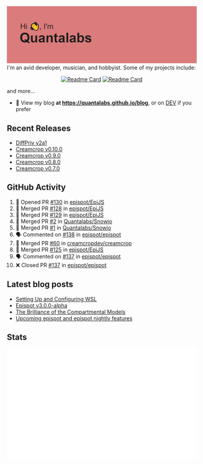 <img src="header.png">
I'm an avid developer, musician, and hobbyist. Some of my projects include:
<p align='center'><a href="https://github.com/Quantalabs/EpiJS"><img src="https://github-readme-stats.vercel.app/api/pin/?username=epispot&amp;repo=EpiJS" alt="Readme Card"></a>
<a href="https://github.com/Quantalabs/NCOVDashboard"><img src="https://github-readme-stats.vercel.app/api/pin/?username=Quantalabs&amp;repo=NCOVDashboard" alt="Readme Card"></a></p>


and more...

- 📜 View my blog **at https://quantalabs.github.io/blog**, or on [DEV](https://dev.to/Quantalabs) if you prefer

## Recent Releases
- [DiffPriv v2a1](https://github.com/Quantalabs/DiffPriv/releases/tag/v2.0.0-alpha1)
- [Creamcrop v0.10.0](https://github.com/creamcropdev/creamcrop/releases/tag/v0.10.0)
- [Creamcrop v0.9.0](https://github.com/creamcropdev/creamcrop/releases/tag/v0.9.0)
- [Creamcrop v0.8.0](https://github.com/creamcropdev/creamcrop/releases/tag/v0.8.0)
- [Creamcrop v0.7.0](https://github.com/creamcropdev/creamcrop/releases/tag/v0.7.0)

## GitHub Activity
<!--START_SECTION:activity-->
1. 💪 Opened PR [#130](https://github.com/epispot/EpiJS/pull/130) in [epispot/EpiJS](https://github.com/epispot/EpiJS)
2. 🎉 Merged PR [#128](https://github.com/epispot/EpiJS/pull/128) in [epispot/EpiJS](https://github.com/epispot/EpiJS)
3. 🎉 Merged PR [#129](https://github.com/epispot/EpiJS/pull/129) in [epispot/EpiJS](https://github.com/epispot/EpiJS)
4. 🎉 Merged PR [#2](https://github.com/Quantalabs/Snowio/pull/2) in [Quantalabs/Snowio](https://github.com/Quantalabs/Snowio)
5. 🎉 Merged PR [#1](https://github.com/Quantalabs/Snowio/pull/1) in [Quantalabs/Snowio](https://github.com/Quantalabs/Snowio)
6. 🗣 Commented on [#138](https://github.com/epispot/epispot/issues/138) in [epispot/epispot](https://github.com/epispot/epispot)
7. 🎉 Merged PR [#60](https://github.com/creamcropdev/creamcrop/pull/60) in [creamcropdev/creamcrop](https://github.com/creamcropdev/creamcrop)
8. 🎉 Merged PR [#125](https://github.com/epispot/EpiJS/pull/125) in [epispot/EpiJS](https://github.com/epispot/EpiJS)
9. 🗣 Commented on [#137](https://github.com/epispot/epispot/issues/137) in [epispot/epispot](https://github.com/epispot/epispot)
10. ❌ Closed PR [#137](https://github.com/epispot/epispot/pull/137) in [epispot/epispot](https://github.com/epispot/epispot)
<!--END_SECTION:activity-->

## Latest blog posts
<!-- BLOG-POST-LIST:START -->
- [Setting Up and Configuring WSL](https://dev.to/quantalabs/setting-up-and-configuring-wsl-392c)
- [Epispot v3.0.0-alpha](https://dev.to/epispot/epispot-v3-0-0-alpha-5heh)
- [The Brilliance of the Compartmental Models](https://dev.to/quantalabs/the-brilliance-of-the-compartmental-models-1j99)
- [Upcoming epispot and epispot nightly features](https://dev.to/epispot/upcoming-epispot-and-epispot-nightly-features-52ep)
<!-- BLOG-POST-LIST:END -->


## Stats
<p align="center"><img src="https://github.com/Quantalabs/github-stats/raw/master/generated/languages.svg" alt="Language Stats"><br>

